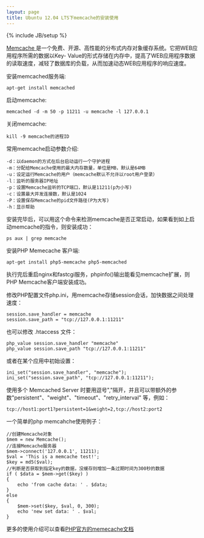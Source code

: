 ```yaml
---
layout: page
title: Ubuntu 12.04 LTS下memcache的安装使用
---
```

{% include JB/setup %}

[Memcache ](http://memcached.org/)是一个免费、开源、高性能的分布式内存对象缓存系统。它把WEB应用程序所需的数据以Key-
Value的形式存储在内存中，提高了WEB应用程序数据的读取速度，减轻了数据库的负载，从而加速动态WEB应用程序的响应速度。

安装memcached服务端:

    
    
    apt-get install memcached

启动memcache:

    
    
    memcached -d -m 50 -p 11211 -u memcache -l 127.0.0.1

关闭memcache:

    
    
    kill -9 memcache的进程ID

常用memcache启动参数介绍:

    
    
    -d：以daemon的方式在后台启动运行一个守护进程
    -m：分配给Memcache使用的最大内存数量，单位是MB，默认是64MB
    -u：设定运行Memcache的用户（memcache默认不允许以root用户登录）
    -l：监听的服务器IP地址
    -p：设置Memcache监听的TCP端口，默认是11211(p为小写)
    -c：设置最大并发连接数，默认是1024
    -P：设置保存Memcache的pid文件路径(P为大写)
    -h：显示帮助
    

安装完毕后，可以用这个命令来检测memcache是否正常启动，如果看到如上启动memcache的指令，则安装成功：

    
    
    ps aux | grep memcache

安装PHP Memecache 客户端:

    
    
    apt-get install php5-memcache php5-memcached

执行完后重启nginx和fastcgi服务，phpinfo()输出能看见memcache扩展，则PHP Memcache客户端安装成功。

修改PHP配置文件php.ini，用memcache存储session会话，加快数据之间处理速度：

    
    
    session.save_handler = memcache
    session.save_path = "tcp://127.0.0.1:11211"
    

也可以修改 .htaccess 文件：

    
    
    php_value session.save_handler "memcache"
    php_value session.save_path "tcp://127.0.0.1:11211"
    

或者在某个应用中初始设置：

    
    
    ini_set("session.save_handler", "memcache");
    ini_set("session.save_path", "tcp://127.0.0.1:11211");
    

使用多个 Memcached Server
时要用逗号","隔开，并且可以带额外的参数"persistent"、"weight"、"timeout"、"retry_interval" 等，例如：

    
    
    tcp://host1:port1?persistent=1&weight=2,tcp://host2:port2
    

一个简单的php memcahche使用例子：

    
    
    //创建Memcache对象
    $mem = new Memcache();
    //连接Memcache服务器
    $mem->connect('127.0.0.1', 11211);
    $val = 'This is a memcache test!';
    $key = md5($val);
    //判断是否获取到指定key的数据，没缓存则增加一条过期时间为300秒的数据
    if ( $data = $mem->get($key) )
    {
        echo 'from cache data: ' . $data;
    }
    else
    {
        $mem->set($key, $val, 0, 300);
        echo 'new set data: ' . $val;
    }
    

更多的使用介绍可以查看[PHP官方的memecache文档](http://cn2.php.net/memcache)


